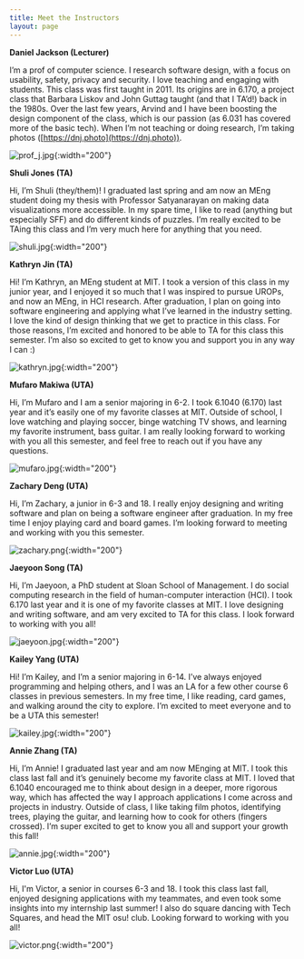 ```yaml
---
title: Meet the Instructors
layout: page
---
```


**Daniel Jackson (Lecturer)**

I’m a prof of computer science. I research software design, with a focus on usability, safety, privacy and security. I love teaching and engaging with students. This class was first taught in 2011. Its origins are in 6.170, a project class that Barbara Liskov and John Guttag taught (and that I TA’d!) back in the 1980s. Over the last few years, Arvind and I have been boosting the design component of the class, which is our passion (as 6.031 has covered more of the basic tech). When I’m not teaching or doing research, I’m taking photos ([https://dnj.photo](https://dnj.photo)).

![prof_j.jpg](/assets/instructor-photos/prof_j.jpg){:width="200"}

**Shuli Jones (TA)**

Hi, I’m Shuli (they/them)! I graduated last spring and am now an MEng student doing my thesis with Professor Satyanarayan on making data visualizations more accessible. In my spare time, I like to read (anything but especially SFF) and do different kinds of puzzles. I’m really excited to be TAing this class and I’m very much here for anything that you need.

![shuli.jpg](/assets/instructor-photos/shuli.jpg){:width="200"}

**Kathryn Jin (TA)**

Hi! I’m Kathryn, an MEng student at MIT. I took a version of this class in my junior year, and I enjoyed it so much that I was inspired to pursue UROPs, and now an MEng, in HCI research. After graduation, I plan on going into software engineering and applying what I’ve learned in the industry setting. I love the kind of design thinking that we get to practice in this class. For those reasons, I’m excited and honored to be able to TA for this class this semester. I’m also so excited to get to know you and support you in any way I can :)

![kathryn.jpg](/assets/instructor-photos/kathryn.jpg){:width="200"}

**Mufaro Makiwa (UTA)**

Hi, I’m Mufaro and I am a senior majoring in 6-2.  I took 6.1040 (6.170) last year and it’s easily one of my favorite classes at MIT. Outside of school, I love watching and playing soccer, binge watching TV shows, and learning my favorite instrument, bass guitar. I am really looking forward to working with you all this semester, and feel free to reach out if you have any questions.

![mufaro.jpg](/assets/instructor-photos/mufaro.jpg){:width="200"}

**Zachary Deng (UTA)**

Hi, I’m Zachary, a junior in 6-3 and 18. I really enjoy designing and writing software and plan on being a software engineer after graduation. In my free time I enjoy playing card and board games. I’m looking forward to meeting and working with you this semester. 

![zachary.png](/assets/instructor-photos/zachary.png){:width="200"}

**Jaeyoon Song (TA)**

Hi, I’m Jaeyoon, a PhD student at Sloan School of Management. I do social computing research in the field of human-computer interaction (HCI). I took 6.170 last year and it is one of my favorite classes at MIT. I love designing and writing software, and am very excited to TA for this class. I look forward to working with you all!

![jaeyoon.jpg](/assets/instructor-photos/jaeyoon.jpg){:width="200"}

**Kailey Yang (UTA)**

Hi! I’m Kailey, and I’m a senior majoring in 6-14. I’ve always enjoyed programming and helping others, and I was an LA for a few other course 6 classes in previous semesters. In my free time, I like reading, card games, and walking around the city to explore. I’m excited to meet everyone and to be a UTA this semester!

![kailey.jpg](/assets/instructor-photos/kailey.jpg){:width="200"}

**Annie Zhang (TA)**

Hi, I’m Annie! I graduated last year and am now MEnging at MIT. I took this class last fall and it’s genuinely become my favorite class at MIT. I loved that 6.1040 encouraged me to think about design in a deeper, more rigorous way, which has affected the way I approach applications I come across and projects in industry. Outside of class, I like taking film photos, identifying trees, playing the guitar, and learning how to cook for others (fingers crossed). I’m super excited to get to know you all and support your growth this fall!

![annie.jpg](/assets/instructor-photos/annie.jpg){:width="200"}

**Victor Luo (UTA)**

Hi, I'm Victor, a senior in courses 6-3 and 18. I took this class last fall, enjoyed designing applications with my teammates, and even took some insights into my internship last summer! I also do square dancing with Tech Squares, and head the MIT osu! club. Looking forward to working with you all!

![victor.png](/assets/instructor-photos/victor.png){:width="200"}
